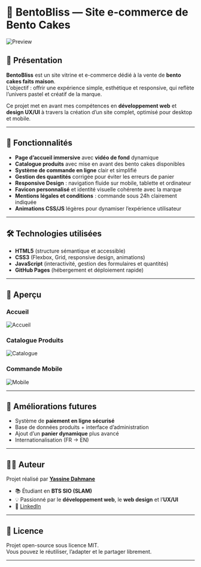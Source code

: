 # 🍱 BentoBliss — Site e-commerce de Bento Cakes

![Preview](https://github.com/user-attachments/assets/b8416d29-d18d-42ab-a773-737dd8d45367)

## 📌 Présentation

**BentoBliss** est un site vitrine et e-commerce dédié à la vente de **bento cakes faits maison**.  
L’objectif : offrir une expérience simple, esthétique et responsive, qui reflète l’univers pastel et créatif de la marque.

Ce projet met en avant mes compétences en **développement web** et **design UX/UI** à travers la création d’un site complet, optimisé pour desktop et mobile.

---

## 🚀 Fonctionnalités

- **Page d’accueil immersive** avec **vidéo de fond** dynamique  
- **Catalogue produits** avec mise en avant des bento cakes disponibles  
- **Système de commande en ligne** clair et simplifié  
- **Gestion des quantités** corrigée pour éviter les erreurs de panier  
- **Responsive Design** : navigation fluide sur mobile, tablette et ordinateur  
- **Favicon personnalisé** et identité visuelle cohérente avec la marque  
- **Mentions légales et conditions** : commande sous 24h clairement indiquée  
- **Animations CSS/JS** légères pour dynamiser l’expérience utilisateur  

---

## 🛠️ Technologies utilisées

- **HTML5** (structure sémantique et accessible)  
- **CSS3** (Flexbox, Grid, responsive design, animations)  
- **JavaScript** (interactivité, gestion des formulaires et quantités)  
- **GitHub Pages** (hébergement et déploiement rapide)  

---

## 📸 Aperçu

### Accueil
![Accueil](https://github.com/user-attachments/assets/3ae06f6a-5fd9-48f6-aec6-50bb01da5921)

### Catalogue Produits
![Catalogue](https://placehold.co/1200x675/png?text=Accueil+BentoBliss)

### Commande Mobile
![Mobile](https://github.com/user-attachments/assets/3ade5bb3-eb9d-4cb3-b13f-b8572a70668d)

---

## 🔮 Améliorations futures

- Système de **paiement en ligne sécurisé**  
- Base de données produits + interface d’administration  
- Ajout d’un **panier dynamique** plus avancé  
- Internationalisation (FR → EN)  

---

## 👨‍💻 Auteur

Projet réalisé par **[Yassine Dahmane](https://github.com/KaiserTheForce)**  
- 📚 Étudiant en **BTS SIO (SLAM)**  
- 💡 Passionné par le **développement web**, le **web design** et l’**UX/UI**  
- 🔗 [LinkedIn](https://www.linkedin.com/in/yassinedahmane)

---

## 📄 Licence

Projet open-source sous licence MIT.  
Vous pouvez le réutiliser, l’adapter et le partager librement.

---
